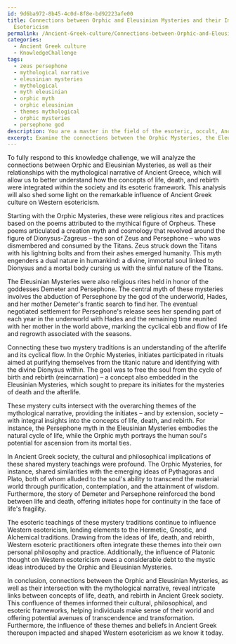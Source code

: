 ```yaml
---
id: 9d6ba972-8b45-4c0d-8f8e-bd92223afe00
title: Connections between Orphic and Eleusinian Mysteries and their Impact on Western
  Esotericism
permalink: /Ancient-Greek-culture/Connections-between-Orphic-and-Eleusinian-Mysteries-and-their-Impact-on-Western-Esotericism/
categories:
  - Ancient Greek culture
  - KnowledgeChallenge
tags:
  - zeus persephone
  - mythological narrative
  - eleusinian mysteries
  - mythological
  - myth eleusinian
  - orphic myth
  - orphic eleusinian
  - themes mythological
  - orphic mysteries
  - persephone god
description: You are a master in the field of the esoteric, occult, Ancient Greek culture and Education. You are a writer of tests, challenges, textbooks and deep knowledge on Ancient Greek culture for initiates and students to gain deep insights and understanding from. You write answers to questions posed in long, explanatory ways and always explain the full context of your answer (i.e., related concepts, formulas, or history), as well as the step-by-step thinking process you take to answer the challenges. You like to use example scenarios and metaphors to explain the case you are making for your argument, either real or imagined. Summarize the key themes, ideas, and conclusions at the end.
excerpt: Examine the connections between the Orphic Mysteries, the Eleusinian Mysteries, and the overarching themes of the ancient Greek mythological narrative to identify how the concepts of life, death, and rebirth can be interpreted and integrated within the cultural, philosophical, and esoteric framework of Ancient Greek society and its influence on Western esotericism.
---
```

To fully respond to this knowledge challenge, we will analyze the connections between Orphic and Eleusinian Mysteries, as well as their relationships with the mythological narrative of Ancient Greece, which will allow us to better understand how the concepts of life, death, and rebirth were integrated within the society and its esoteric framework. This analysis will also shed some light on the remarkable influence of Ancient Greek culture on Western esotericism.

Starting with the Orphic Mysteries, these were religious rites and practices based on the poems attributed to the mythical figure of Orpheus. These poems articulated a creation myth and cosmology that revolved around the figure of Dionysus-Zagreus – the son of Zeus and Persephone – who was dismembered and consumed by the Titans. Zeus struck down the Titans with his lightning bolts and from their ashes emerged humanity. This myth engenders a dual nature in humankind: a divine, immortal soul linked to Dionysus and a mortal body cursing us with the sinful nature of the Titans.

The Eleusinian Mysteries were also religious rites held in honor of the goddesses Demeter and Persephone. The central myth of these mysteries involves the abduction of Persephone by the god of the underworld, Hades, and her mother Demeter's frantic search to find her. The eventual negotiated settlement for Persephone's release sees her spending part of each year in the underworld with Hades and the remaining time reunited with her mother in the world above, marking the cyclical ebb and flow of life and regrowth associated with the seasons.

Connecting these two mystery traditions is an understanding of the afterlife and its cyclical flow. In the Orphic Mysteries, initiates participated in rituals aimed at purifying themselves from the titanic nature and identifying with the divine Dionysus within. The goal was to free the soul from the cycle of birth and rebirth (reincarnation) – a concept also embedded in the Eleusinian Mysteries, which sought to prepare its initiates for the mysteries of death and the afterlife.

These mystery cults intersect with the overarching themes of the mythological narrative, providing the initiates – and by extension, society – with integral insights into the concepts of life, death, and rebirth. For instance, the Persephone myth in the Eleusinian Mysteries embodies the natural cycle of life, while the Orphic myth portrays the human soul's potential for ascension from its mortal ties.

In Ancient Greek society, the cultural and philosophical implications of these shared mystery teachings were profound. The Orphic Mysteries, for instance, shared similarities with the emerging ideas of Pythagoras and Plato, both of whom alluded to the soul's ability to transcend the material world through purification, contemplation, and the attainment of wisdom. Furthermore, the story of Demeter and Persephone reinforced the bond between life and death, offering initiates hope for continuity in the face of life's fragility.

The esoteric teachings of these mystery traditions continue to influence Western esotericism, lending elements to the Hermetic, Gnostic, and Alchemical traditions. Drawing from the ideas of life, death, and rebirth, Western esoteric practitioners often integrate these themes into their own personal philosophy and practice. Additionally, the influence of Platonic thought on Western esotericism owes a considerable debt to the mystic ideas introduced by the Orphic and Eleusinian Mysteries.

In conclusion, connections between the Orphic and Eleusinian Mysteries, as well as their intersection with the mythological narrative, reveal intricate links between concepts of life, death, and rebirth in Ancient Greek society. This confluence of themes informed their cultural, philosophical, and esoteric frameworks, helping individuals make sense of their world and offering potential avenues of transcendence and transformation. Furthermore, the influence of these themes and beliefs in Ancient Greek thereupon impacted and shaped Western esotericism as we know it today.
